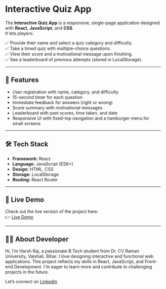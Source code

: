 # Interactive Quiz App

The **Interactive Quiz App** is a responsive, single-page application designed with **React**, **JavaScript**, and **CSS**.  
It lets players:

✅ Provide their name and select a quiz category and difficulty.  
✅ Take a timed quiz with multiple-choice questions.  
✅ View their score and a motivational message upon finishing.  
✅ See a leaderboard of previous attempts (stored in LocalStorage).

---

## 🌟 Features

- User registration with name, category, and difficulty
- 15-second timer for each question
- Immediate feedback for answers (right or wrong)
- Score summary with motivational messages
- Leaderboard with past scores, time taken, and date
- Responsive UI with fixed-top navigation and a hamburger menu for small screens

---

## 🛠 Tech Stack

- **Framework:** React
- **Language:** JavaScript (ES6+)
- **Design:** HTML, CSS
- **Storage:** LocalStorage
- **Routing:** React Router

---

## 🚀 Live Demo

Check out the live version of the project here:  
👉 [Live Demo](https://harshtechpioneers.github.io/Cara-Ecommerce/)

---

## 🙋‍♀ About Developer

Hi, I'm Harsh Raj, a passionate B.Tech student from Dr. CV Raman University, Vaishali, Bihar.
I love designing interactive and functional web applications.
This project reflects my skills in React, JavaScript, and Front-end Development.
I'm eager to learn more and contribute to challenging projects in the future.


Let’s connect on [LinkedIn](https://www.linkedin.com/in/harshraj94) 
